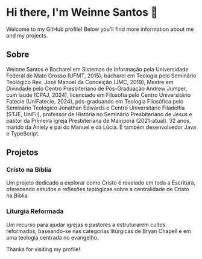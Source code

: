 # Hi there, I'm Weinne Santos 👋

Welcome to my GitHub profile! Below you'll find more information about me and my projects.

## Sobre

Weinne Santos é Bacharel em Sistemas de Informação pela Universidade Federal de Mato Grosso (UFMT, 2015), bacharel em Teologia pelo Seminário Teológico Rev. José Manoel da Conceição (JMC, 2019), Mestre em Divindade pelo Centro Presbiteriano de Pós-Graduação Andrew Jumper, cum laude (CPAJ, 2024), licenciado em Filosofia pelo Centro Universitário Fatecie (UniFatecie, 2024), pós-graduando em Teologia Filosófica pelo Seminário Teológico Jonathan Edwards e Centro Universitário Filadelfia (STJE, UniFil), professor de História no Seminário Presbiteriano de Jesus e pastor da Primeira Igreja Presbiteriana de Mairiporã (2021-atual). 32 anos, marido da Aniely e pai do Manuel e da Lúcia. É também desenvolvedor Java e TypeScript.

## Projetos

### Cristo na Bíblia
Um projeto dedicado a explorar como Cristo é revelado em toda a Escritura, oferecendo estudos e reflexões teológicas sobre a centralidade de Cristo na Bíblia.

### Liturgia Reformada
Um recurso para ajudar igrejas e pastores a estruturarem cultos reformados, baseando-se nas categorias litúrgicas de Bryan Chapell e em uma teologia centrada no evangelho.

Thanks for visiting my profile!
